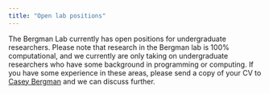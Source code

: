 ```yaml
---
title: "Open lab positions"
---
```


The Bergman Lab currently has open positions for undergraduate researchers. Please note that research in the Bergman lab is 100% computational, and we currently are only taking on undergraduate researchers who have some background in programming or computing. If you have some experience in these areas, please send a copy of your CV to [Casey Bergman](mailto:cbergman@uga.edu) and we can discuss further. 
